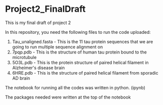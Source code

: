 # Project2_FinalDraft
This is my final draft of project 2

In this repository, you need the following files to run the code uploaded:
1) Tau_unaligned.fasta - This is the 11 tau protein sequences that we are going to run multiple sequence alignment on
2) 7pqp.pdb - This is the structure of human tau protein bound to the microtubule
3) 5O3L.pdb - This is the protein structure of paired helical filament in Alzheimer's disease brain
4) 6HRE.pdb - This is the structure of paired helical filament from sporadic AD brain

The notebook for running all the codes was written in python. (ipynb)

The packages needed were written at the top of the notebook
